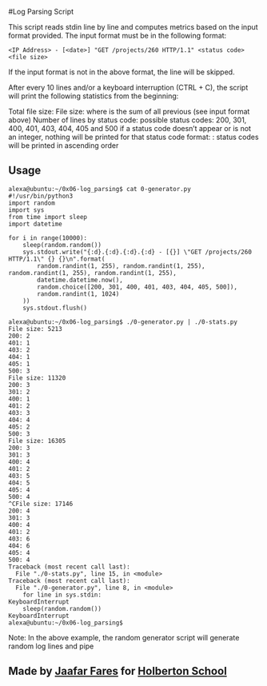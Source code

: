 #Log Parsing Script



This script reads stdin line by line and computes metrics based on the input format provided. The input format must be in the following format:
```
<IP Address> - [<date>] "GET /projects/260 HTTP/1.1" <status code> <file size>

```
If the input format is not in the above format, the line will be skipped.

After every 10 lines and/or a keyboard interruption (CTRL + C), the script will print the following statistics from the beginning:

Total file size: File size: <total size> where <total size> is the sum of all previous <file size> (see input format above)
Number of lines by status code:
possible status codes: 200, 301, 400, 401, 403, 404, 405 and 500
if a status code doesn’t appear or is not an integer, nothing will be printed for that status code
format: <status code>: <number>
status codes will be printed in ascending order

## Usage

```
alexa@ubuntu:~/0x06-log_parsing$ cat 0-generator.py
#!/usr/bin/python3
import random
import sys
from time import sleep
import datetime

for i in range(10000):
    sleep(random.random())
    sys.stdout.write("{:d}.{:d}.{:d}.{:d} - [{}] \"GET /projects/260 HTTP/1.1\" {} {}\n".format(
        random.randint(1, 255), random.randint(1, 255), random.randint(1, 255), random.randint(1, 255),
        datetime.datetime.now(),
        random.choice([200, 301, 400, 401, 403, 404, 405, 500]),
        random.randint(1, 1024)
    ))
    sys.stdout.flush()

alexa@ubuntu:~/0x06-log_parsing$ ./0-generator.py | ./0-stats.py 
File size: 5213
200: 2
401: 1
403: 2
404: 1
405: 1
500: 3
File size: 11320
200: 3
301: 2
400: 1
401: 2
403: 3
404: 4
405: 2
500: 3
File size: 16305
200: 3
301: 3
400: 4
401: 2
403: 5
404: 5
405: 4
500: 4
^CFile size: 17146
200: 4
301: 3
400: 4
401: 2
403: 6
404: 6
405: 4
500: 4
Traceback (most recent call last):
  File "./0-stats.py", line 15, in <module>
Traceback (most recent call last):
  File "./0-generator.py", line 8, in <module>
    for line in sys.stdin:
KeyboardInterrupt
    sleep(random.random())
KeyboardInterrupt
alexa@ubuntu:~/0x06-log_parsing$ 

```
Note: In the above example, the random generator script will generate random log lines and pipe


## Made by [Jaafar Fares](https://github.com/jaafarfares) for [Holberton School](https://www.holbertonschool.com/)
